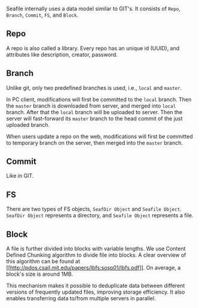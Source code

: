 Seafile internally uses a data model similar to GIT's. It consists of `Repo`, `Branch`, `Commit`, `FS`, and `Block`.

## Repo

A repo is also called a library. Every repo has an unique id (UUID), and attributes like description, creator, password.

## Branch

Unlike git, only two predefined branches is used, i.e., `local` and `master`. 

In PC client, modifications will first be committed to the `local` branch.
Then the `master` branch is downloaded from server, and merged into `local` branch.
After that the `local` branch will be uploaded to server. Then the server will fast-forward
its `master` branch to the head commit of the just uploaded branch.

When users update a repo on the web, modifications will first be committed to temporary branch
on the server, then merged into the `master` branch.

## Commit

Like in GIT.

## FS

There are two types of FS objects, `SeafDir Object` and `Seafile Object`.
`SeafDir Object` represents a directory, and `Seafile Object` represents a file.

## Block

A file is further divided into blocks with variable lengths. We use Content Defined Chunking algorithm to
divide file into blocks. A clear overview of this algorithm can be found at [[http://pdos.csail.mit.edu/papers/lbfs:sosp01/lbfs.pdf]].
On average, a block's size is around 1MB.

This mechanism makes it possible to deduplicate data between different versions of frequently updated files,
improving storage efficiency. It also enables transferring data to/from multiple servers in parallel.
